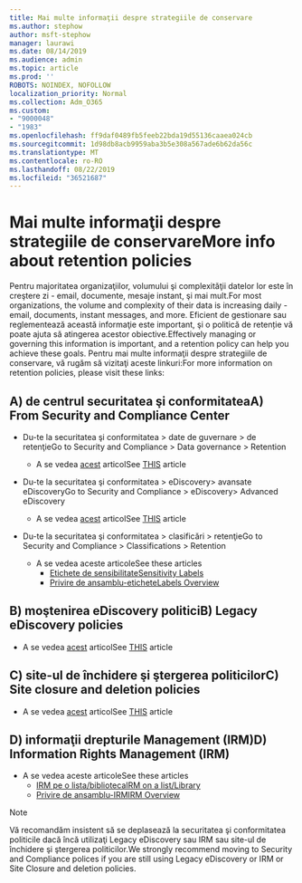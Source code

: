 ```yaml
---
title: Mai multe informaţii despre strategiile de conservare
ms.author: stephow
author: msft-stephow
manager: laurawi
ms.date: 08/14/2019
ms.audience: admin
ms.topic: article
ms.prod: ''
ROBOTS: NOINDEX, NOFOLLOW
localization_priority: Normal
ms.collection: Adm_O365
ms.custom:
- "9000048"
- "1983"
ms.openlocfilehash: ff9daf0489fb5feeb22bda19d55136caaea024cb
ms.sourcegitcommit: 1d98db8acb9959aba3b5e308a567ade6b62da56c
ms.translationtype: MT
ms.contentlocale: ro-RO
ms.lasthandoff: 08/22/2019
ms.locfileid: "36521687"
---
```

# <a name="more-info-about-retention-policies"></a><span data-ttu-id="47ef2-102">Mai multe informaţii despre strategiile de conservare</span><span class="sxs-lookup"><span data-stu-id="47ef2-102">More info about retention policies</span></span>

<span data-ttu-id="47ef2-103">Pentru majoritatea organizaţiilor, volumului şi complexităţii datelor lor este în creştere zi - email, documente, mesaje instant, şi mai mult.</span><span class="sxs-lookup"><span data-stu-id="47ef2-103">For most organizations, the volume and complexity of their data is increasing daily - email, documents, instant messages, and more.</span></span> <span data-ttu-id="47ef2-104">Eficient de gestionare sau reglementează această informaţie este important, şi o politică de retenție vă poate ajuta să atingerea acestor obiective.</span><span class="sxs-lookup"><span data-stu-id="47ef2-104">Effectively managing or governing this information is important, and a retention policy can help you achieve these goals.</span></span> <span data-ttu-id="47ef2-105">Pentru mai multe informaţii despre strategiile de conservare, vă rugăm să vizitaţi aceste linkuri:</span><span class="sxs-lookup"><span data-stu-id="47ef2-105">For more information on retention policies, please visit these links:</span></span>

## <a name="a-from-security-and-compliance-center"></a><span data-ttu-id="47ef2-106">A) de centrul securitatea şi conformitatea</span><span class="sxs-lookup"><span data-stu-id="47ef2-106">A) From Security and Compliance Center</span></span>

- <span data-ttu-id="47ef2-107">Du-te la securitatea şi conformitatea > date de guvernare > de retenţie</span><span class="sxs-lookup"><span data-stu-id="47ef2-107">Go to Security and Compliance > Data governance > Retention</span></span>
  - <span data-ttu-id="47ef2-108">A se vedea [acest](https://docs.microsoft.com/office365/securitycompliance/retention-policies) articol</span><span class="sxs-lookup"><span data-stu-id="47ef2-108">See [THIS](https://docs.microsoft.com/office365/securitycompliance/retention-policies) article</span></span>

- <span data-ttu-id="47ef2-109">Du-te la securitatea şi conformitatea > eDiscovery> avansate eDiscovery</span><span class="sxs-lookup"><span data-stu-id="47ef2-109">Go to Security and Compliance > eDiscovery> Advanced eDiscovery</span></span> 
  - <span data-ttu-id="47ef2-110">A se vedea [acest](https://docs.microsoft.com/office365/securitycompliance/ediscovery-cases) articol</span><span class="sxs-lookup"><span data-stu-id="47ef2-110">See [THIS](https://docs.microsoft.com/office365/securitycompliance/ediscovery-cases) article</span></span>

- <span data-ttu-id="47ef2-111">Du-te la securitatea şi conformitatea > clasificări > retenţie</span><span class="sxs-lookup"><span data-stu-id="47ef2-111">Go to Security and Compliance > Classifications > Retention</span></span>
  - <span data-ttu-id="47ef2-112">A se vedea aceste articole</span><span class="sxs-lookup"><span data-stu-id="47ef2-112">See these articles</span></span>
    - [<span data-ttu-id="47ef2-113">Etichete de sensibilitate</span><span class="sxs-lookup"><span data-stu-id="47ef2-113">Sensitivity Labels</span></span>](https://docs.microsoft.com/office365/securitycompliance/sensitivity-labels)
    - [<span data-ttu-id="47ef2-114">Privire de ansamblu-etichete</span><span class="sxs-lookup"><span data-stu-id="47ef2-114">Labels Overview</span></span>](https://docs.microsoft.com/office365/securitycompliance/labels)

## <a name="b-legacy-ediscovery-policies"></a><span data-ttu-id="47ef2-115">B) moştenirea eDiscovery politici</span><span class="sxs-lookup"><span data-stu-id="47ef2-115">B) Legacy eDiscovery policies</span></span>

- <span data-ttu-id="47ef2-116">A se vedea [acest](https://support.office.com/article/Set-up-an-eDiscovery-Center-in-SharePoint-Online-A18F8975-AA7F-43B4-A7D6-001D14744D8E) articol</span><span class="sxs-lookup"><span data-stu-id="47ef2-116">See [THIS](https://support.office.com/article/Set-up-an-eDiscovery-Center-in-SharePoint-Online-A18F8975-AA7F-43B4-A7D6-001D14744D8E) article</span></span>

## <a name="c-site-closure-and-deletion-policies"></a><span data-ttu-id="47ef2-117">C) site-ul de închidere şi ştergerea politicilor</span><span class="sxs-lookup"><span data-stu-id="47ef2-117">C) Site closure and deletion policies</span></span>

- <span data-ttu-id="47ef2-118">A se vedea [acest](https://support.office.com/article/Use-policies-for-site-closure-and-deletion-A8280D82-27FD-48C5-9ADF-8A5431208BA5) articol</span><span class="sxs-lookup"><span data-stu-id="47ef2-118">See [THIS](https://support.office.com/article/Use-policies-for-site-closure-and-deletion-A8280D82-27FD-48C5-9ADF-8A5431208BA5) article</span></span>  

## <a name="d-information-rights-management-irm"></a><span data-ttu-id="47ef2-119">D) informaţii drepturile Management (IRM)</span><span class="sxs-lookup"><span data-stu-id="47ef2-119">D) Information Rights Management (IRM)</span></span>

- <span data-ttu-id="47ef2-120">A se vedea aceste articole</span><span class="sxs-lookup"><span data-stu-id="47ef2-120">See these articles</span></span>
  - [<span data-ttu-id="47ef2-121">IRM pe o lista/biblioteca</span><span class="sxs-lookup"><span data-stu-id="47ef2-121">IRM on a list/Library</span></span>](https://support.office.com/article/apply-information-rights-management-to-a-list-or-library-3bdb5c4e-94fc-4741-b02f-4e7cc3c54aa1)
  - [<span data-ttu-id="47ef2-122">Privire de ansamblu-IRM</span><span class="sxs-lookup"><span data-stu-id="47ef2-122">IRM Overview</span></span>](https://support.office.com/article/create-and-apply-information-management-policies-eb501fe9-2ef6-4150-945a-65a6451ee9e9)

> [!Note]
> <span data-ttu-id="47ef2-123">Vă recomandăm insistent să se deplasează la securitatea şi conformitatea politicile dacă încă utilizaţi Legacy eDiscovery sau IRM sau site-ul de închidere şi ştergerea politicilor.</span><span class="sxs-lookup"><span data-stu-id="47ef2-123">We strongly recommend moving to Security and Compliance polices if you are still using Legacy eDiscovery or IRM or Site Closure and deletion policies.</span></span>

